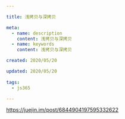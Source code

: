 ```yaml
---

title: 浅拷贝与深拷贝

meta:
  - name: description
    content: 浅拷贝与深拷贝
  - name: keywords
    content: 浅拷贝与深拷贝

created: 2020/05/20

updated: 2020/05/20
 
tags:
  - js365

---
```

https://juejin.im/post/6844904197595332622